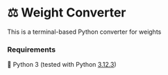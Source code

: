 # ⚖️ Weight Converter

This is a terminal-based Python converter for weights

### Requirements

🐍 Python 3 (tested with Python [3.12.3](https://www.python.org/downloads/release/python-3123/))
